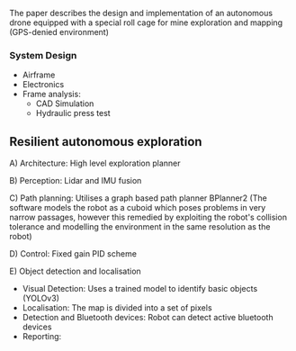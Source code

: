 The paper describes the design and implementation of an autonomous drone equipped with a special roll cage for mine exploration and mapping (GPS-denied environment)

### System Design
- Airframe
- Electronics
- Frame analysis:
	- CAD Simulation
	- Hydraulic press test

## Resilient autonomous exploration
A) Architecture: High level exploration planner

B) Perception: Lidar and IMU fusion

C) Path planning: Utilises a graph based path planner BPlanner2 (The software models the robot as a cuboid which poses problems in very narrow passages, however this remedied by exploiting the robot's collision tolerance and modelling the environment in the same resolution as the robot)

D) Control: Fixed gain PID scheme

E) Object detection and localisation
- Visual Detection: Uses a trained model to identify basic objects (YOLOv3)
- Localisation: The map is divided into a set of pixels 
- Detection and Bluetooth devices: Robot can detect active bluetooth devices
- Reporting: 



